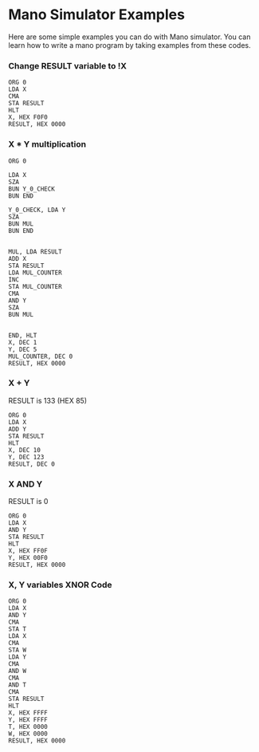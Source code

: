 # Mano Simulator Examples
Here are some simple examples you can do with Mano simulator. You can learn how to write a mano program by taking examples from these codes.

### Change RESULT variable to !X

```Assembly
ORG 0
LDA X
CMA
STA RESULT
HLT
X, HEX F0F0
RESULT, HEX 0000
```

### X * Y multiplication

```Assembly
ORG 0

LDA X
SZA
BUN Y_0_CHECK
BUN END

Y_0_CHECK, LDA Y
SZA
BUN MUL
BUN END


MUL, LDA RESULT
ADD X
STA RESULT
LDA MUL_COUNTER
INC
STA MUL_COUNTER
CMA
AND Y
SZA
BUN MUL


END, HLT
X, DEC 1
Y, DEC 5
MUL_COUNTER, DEC 0
RESULT, HEX 0000
```

### X + Y

RESULT is 133 (HEX 85)

```Assembly
ORG 0
LDA X
ADD Y
STA RESULT
HLT
X, DEC 10
Y, DEC 123
RESULT, DEC 0
```

### X AND Y

RESULT is 0

```Assembly
ORG 0
LDA X
AND Y
STA RESULT
HLT
X, HEX FF0F
Y, HEX 00F0
RESULT, HEX 0000
```

### X, Y variables XNOR Code

```Assembly
ORG 0
LDA X
AND Y
CMA
STA T
LDA X
CMA
STA W
LDA Y
CMA
AND W
CMA
AND T
CMA
STA RESULT
HLT
X, HEX FFFF
Y, HEX FFFF
T, HEX 0000
W, HEX 0000
RESULT, HEX 0000
```

